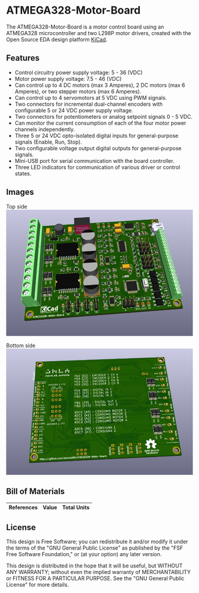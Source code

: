 # ATMEGA328-Motor-Board
The ATMEGA328-Motor-Board is a motor control board using an ATMEGA328 microcontroller and two L298P motor drivers, created with the Open Source EDA design platform [KiCad][1].

## Features

- Control circuitry power supply voltage: 5 - 36 (VDC)
- Motor power supply voltage: 7.5 - 46 (VDC)
- Can control up to 4 DC motors (max 3 Amperes), 2 DC motors (max 6 Amperes), or two stepper motors (max 6 Amperes).
- Can control up to 4 servomotors at 5 VDC using PWM signals.
- Two connectors for incremental dual-channel encoders with configurable 5 or 24 VDC power supply voltage.
- Two connectors for potentiometers or analog setpoint signals 0 - 5 VDC.
- Can monitor the current consumption of each of the four motor power channels independently.
- Three 5 or 24 VDC opto-isolated digital inputs for general-purpose signals (Enable, Run, Stop).
- Two configurable voltage output digital outputs for general-purpose signals.
- Mini-USB port for serial communication with the board controller.
- Three LED indicators for communication of various driver or control states.

## Images
Top side
![Top side](/images/top_side.png)

Bottom side
![Bottom side](/images/bottom_side.png)

## Bill of Materials
References | Value | Total Units
----------|-------|-----------

## License
This design is Free Software; you can redistribute it and/or modify it under the terms of the "GNU General Public License" as published by the "FSF Free Software Foundation," or (at your option) any later version.

This design is distributed in the hope that it will be useful, but WITHOUT ANY WARRANTY; without even the implied warranty of MERCHANTABILITY or FITNESS FOR A PARTICULAR PURPOSE. See the "GNU General Public License" for more details.

[1]: http://kicad-pcb.org/
